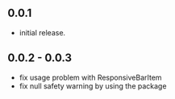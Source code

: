## 0.0.1

* initial release.

## 0.0.2 - 0.0.3

* fix usage problem with ResponsiveBarItem
* fix null safety warning by using the package